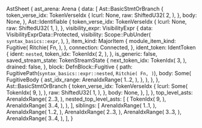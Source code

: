 AstSheet {
    ast_arena: Arena {
        data: [
            Ast::BasicStmtOrBranch {
                token_verse_idx: TokenVerseIdx {
                    lcurl: None,
                    raw: ShiftedU32(
                        2,
                    ),
                },
                body: None,
            },
            Ast::Identifiable {
                token_verse_idx: TokenVerseIdx {
                    lcurl: None,
                    raw: ShiftedU32(
                        1,
                    ),
                },
                visibility_expr: VisibilityExpr {
                    data: VisibilityExprData::Protected,
                    visibility: Scope::PubUnder(
                        `syntax_basics::expr`,
                    ),
                },
                item_kind: MajorItem {
                    module_item_kind: Fugitive(
                        Ritchie(
                            Fn,
                        ),
                    ),
                    connection: Connected,
                },
                ident_token: IdentToken {
                    ident: `nested`,
                    token_idx: TokenIdx(
                        2,
                    ),
                },
                is_generic: false,
                saved_stream_state: TokenStreamState {
                    next_token_idx: TokenIdx(
                        3,
                    ),
                    drained: false,
                },
                block: DefnBlock::Fugitive {
                    path: FugitivePath(`syntax_basics::expr::nested`, `Ritchie(
                        Fn,
                    )`),
                    body: Some(
                        FugitiveBody {
                            ast_idx_range: ArenaIdxRange(
                                1..2,
                            ),
                        },
                    ),
                },
            },
            Ast::BasicStmtOrBranch {
                token_verse_idx: TokenVerseIdx {
                    lcurl: Some(
                        TokenIdx(
                            9,
                        ),
                    ),
                    raw: ShiftedU32(
                        1,
                    ),
                },
                body: None,
            },
        ],
    },
    top_level_asts: ArenaIdxRange(
        2..3,
    ),
    nested_top_level_asts: [
        (
            TokenIdx(
                9,
            ),
            ArenaIdxRange(
                3..4,
            ),
        ),
    ],
    siblings: [
        ArenaIdxRange(
            1..1,
        ),
        ArenaIdxRange(
            1..2,
        ),
        ArenaIdxRange(
            2..3,
        ),
        ArenaIdxRange(
            3..3,
        ),
        ArenaIdxRange(
            3..4,
        ),
    ],
}